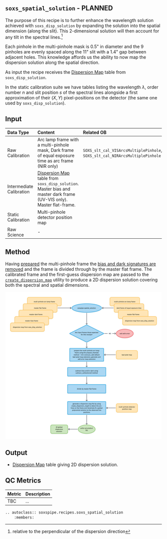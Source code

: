 ## `soxs_spatial_solution` - PLANNED

The purpose of this recipe is to further enhance the wavelength solution achieved with `soxs_disp_solution` by expanding the solution into the spatial dimension (along the slit). This 2-dimensional solution will then account for any tilt in the spectral lines.[^20210305045943]

Each pinhole in the multi-pinhole mask is $\text{0.5"}$ in diameter and the 9 pinholes are evenly spaced along the $\text{11"}$ slit with a $\text{1.4"}$  gap between adjacent holes. This knowledge affords us the ability to now map the dispersion solution along the spatial direction.

As input the recipe receives the [Dispersion Map](../files/dispersion_map.md) table from `soxs_disp_solution`.

In the static calibration suite we have tables listing the wavelength $\lambda$, order number $n$ and slit position $s$ of the spectral lines alongside a first approximation of their ($X, Y$) pixel-positions on the detector (the same one used by `soxs_disp_solution`).

## Input

| Data Type | Content | Related OB |
|:----|:----|:---|
| Raw Calibration | Arc lamp frame with a multi-pinhole mask, Dark frame of equal exposure time as arc frame (NIR only) | `SOXS_slt_cal_VISArcsMultiplePinhole`, `SOXS_slt_cal_NIRArcsMultiplePinhole` |
| Intermediate Calibration | [Dispersion Map](../files/dispersion_map.md) table from `soxs_disp_solution`. Master bias and master dark frame (UV-VIS only). Master flat-frame. |  |
| Static Calibration | Multi-pinhole detector position map | |
| Raw Science | - | |

## Method

Having [prepared](../utils/prepare_frames.md) the multi-pinhole frame the [bias and dark signatures are removed](../utils/subtract_calibrations.md) and the frame is divided through by the master flat frame. The calibrated frame and the first-guess dispersion map are passed to the [`create_dispersion_map`](../utils/create_dispersion_map.md) utility to produce a 2D dispersion solution covering both the spectral and spatial dimensions.

![](soxs_spatial_solution.png)

## Output

* [Dispersion Map](../files/dispersion_map.md) table giving 2D dispersion solution.

## QC Metrics

| Metric  | Description |
| :------------ | :----------- |
| TBC     | ...  |


```eval_rst
.. autoclass:: soxspipe.recipes.soxs_spatial_solution
    :members:
```


[^20210305045943]: relative to the perpendicular of the dispersion direction
